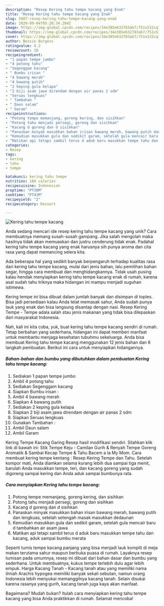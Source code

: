 ```yaml
---
description: "Resep Kering tahu tempe kacang yang Enak"
title: "Resep Kering tahu tempe kacang yang Enak"
slug: 5087-resep-kering-tahu-tempe-kacang-yang-enak
date: 2020-09-04T05:28:34.284Z
image: https://img-global.cpcdn.com/recipes/34e385e632783ab7/751x532cq70/kering-tahu-tempe-kacang-foto-resep-utama.jpg
thumbnail: https://img-global.cpcdn.com/recipes/34e385e632783ab7/751x532cq70/kering-tahu-tempe-kacang-foto-resep-utama.jpg
cover: https://img-global.cpcdn.com/recipes/34e385e632783ab7/751x532cq70/kering-tahu-tempe-kacang-foto-resep-utama.jpg
author: Bessie Burgess
ratingvalue: 4.2
reviewcount: 10
recipeingredient:
- "1 papan tempe jumbo"
- "4 potong tahu"
- "Segenggam kacang"
- " Bumbu irisan "
- "4 bawang merah"
- "4 bawang putih"
- "2 keping gula kelapa"
- "2 biji asam jawa direndam dengan air panas 2 sdm"
- "Seruas lengkuas"
- " Tambahan "
- " Daun salam"
- " Garam"
recipeinstructions:
- "Potong tempe memanjang, goreng kering, dan sisihkan"
- "Potong tahu menjadi persegi, goreng dan sisihkan"
- "Kacang d goreng dan d sisihkan"
- "Panaskan minyak masukkan bahan irisan bawang merah, bawang putih dan lengkuas, setelah setengah masak masukkan dedaunan"
- "Kemudian masukkan gula dan sedikit garam, setelah gula mencair baru d tambahkan air asam jawa"
- "Matikan api tetapi sambil terus d aduk baru masukkan tempe tahu dan kacang, aduk sampai bumbu merata"
categories:
- Resep
tags:
- kering
- tahu
- tempe

katakunci: kering tahu tempe 
nutrition: 184 calories
recipecuisine: Indonesian
preptime: "PT30M"
cooktime: "PT42M"
recipeyield: "2"
recipecategory: Dessert

---
```



![Kering tahu tempe kacang](https://img-global.cpcdn.com/recipes/34e385e632783ab7/751x532cq70/kering-tahu-tempe-kacang-foto-resep-utama.jpg)

Anda sedang mencari ide resep kering tahu tempe kacang yang unik? Cara membuatnya memang susah-susah gampang. Jika salah mengolah maka hasilnya tidak akan memuaskan dan justru cenderung tidak enak. Padahal kering tahu tempe kacang yang enak harusnya sih punya aroma dan cita rasa yang dapat memancing selera kita.

Ada beberapa hal yang sedikit banyak berpengaruh terhadap kualitas rasa dari kering tahu tempe kacang, mulai dari jenis bahan, lalu pemilihan bahan segar, hingga cara membuat dan menghidangkannya. Tidak usah pusing kalau hendak menyiapkan kering tahu tempe kacang enak di rumah, karena asal sudah tahu triknya maka hidangan ini mampu menjadi suguhan istimewa.

Kering tempe ini bisa dibuat dalam jumlah banyak dan disimpan di toples. Bisa jadi persediaan kalau Anda telat memasak sahur, Anda sudah punya lauk yang enak dan bisa langsung disantap dengan nasi. Resep Kering Tempe - Tempe adala salah stau jenis makanan yang tidak bisa dilepaskan dari masyarakat Indonesia.


Nah, kali ini kita coba, yuk, buat kering tahu tempe kacang sendiri di rumah. Tetap berbahan yang sederhana, hidangan ini dapat memberi manfaat untuk membantu menjaga kesehatan tubuhmu sekeluarga. Anda bisa membuat Kering tahu tempe kacang menggunakan 12 jenis bahan dan 6 langkah pembuatan. Berikut ini cara untuk menyiapkan hidangannya.

<!--inarticleads1-->

##### Bahan-bahan dan bumbu yang dibutuhkan dalam pembuatan Kering tahu tempe kacang:

1. Sediakan 1 papan tempe jumbo
1. Ambil 4 potong tahu
1. Sediakan Segenggam kacang
1. Siapkan  Bumbu irisan :
1. Ambil 4 bawang merah
1. Siapkan 4 bawang putih
1. Sediakan 2 keping gula kelapa
1. Siapkan 2 biji asam jawa direndam dengan air panas 2 sdm
1. Siapkan Seruas lengkuas
1. Gunakan  Tambahan :
1. Ambil  Daun salam
1. Ambil  Garam


Kering Tempe Kacang Garing Resep hasil modifikasi sendiri. Silahkan klik link di bawah ini: Stik Tempe Keju - Camilan Gurih &amp; Renyah Tempe Goreng Aromatik &amp; Sambal Kecap Tempe &amp; Tahu Bacem a la My Mom. Cara membuat kering tempe kentang : Resep Kering Tempe dan Tahu. Setelah kompor mati, Anda diamkan selama kurang lebih dua sampai tiga menit, barulah Anda masukkan tempe, teri, dan kacang goreng yang sudah digoreng sampai kering dan Anda aduk sampai bumbunya rata. 

<!--inarticleads2-->

##### Cara menyiapkan Kering tahu tempe kacang:

1. Potong tempe memanjang, goreng kering, dan sisihkan
1. Potong tahu menjadi persegi, goreng dan sisihkan
1. Kacang d goreng dan d sisihkan
1. Panaskan minyak masukkan bahan irisan bawang merah, bawang putih dan lengkuas, setelah setengah masak masukkan dedaunan
1. Kemudian masukkan gula dan sedikit garam, setelah gula mencair baru d tambahkan air asam jawa
1. Matikan api tetapi sambil terus d aduk baru masukkan tempe tahu dan kacang, aduk sampai bumbu merata


Seperti tumis tempe kacang panjang yang bisa menjadi lauk komplit di meja makan terutama sahur maupun berbuka puasa di rumah. Layaknya resep tumisan pada umumnya, resep ini dibuat dari bahan dasar dan bumbu yang sederhana. Untuk membuatnya, kukus tempe terlebih dulu agar lebih empuk. Harga Kacang Tanah - Kacang tanah atau yang memiliki nama ilmiah Arachis hypogea memiliki banyak sekali sebutan, namun orang Indonesia lebih menyukai memanggilnya kacang tanah. Selain disukai karena rasanya yang gurih, kacang tanah juga kaya akan manfaat. 

Bagaimana? Mudah bukan? Itulah cara menyiapkan kering tahu tempe kacang yang bisa Anda praktikkan di rumah. Selamat mencoba!
